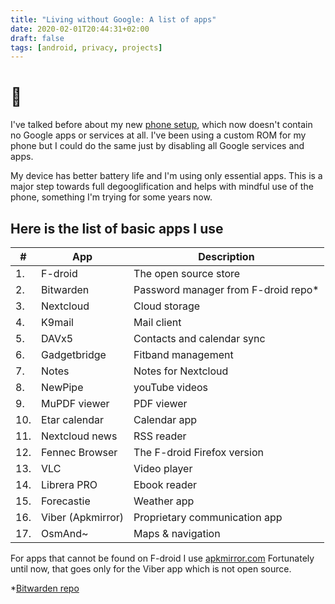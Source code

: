```yaml
---
title: "Living without Google: A list of apps"
date: 2020-02-01T20:44:31+02:00
draft: false
tags: [android, privacy, projects]
---
```


# 📲

I've talked before about my new [phone setup](..\\huaweirom),  which now doesn't contain no Google apps or services at all. I've been using a custom ROM for my phone but I could do the same just by disabling all Google services and apps.

My device has better battery life and I'm using only essential apps.
This is a major step towards full degooglification and helps with mindful use of the phone, something I'm trying for some years now.

## Here is the list of basic apps I use

|#|App|Description|
|----|----|----|
|1.|F-droid|The open source store|
|2.|Bitwarden|Password manager from F-droid repo*|
|3.|Nextcloud|Cloud storage|
|4.|K9mail|Mail client|
|5.|DAVx5|Contacts and calendar sync|
|6.|Gadgetbridge|Fitband management|
|7.|Notes|Notes for Nextcloud|
|8.|NewPipe|youTube videos|
|9.|MuPDF viewer|PDF viewer|
|10.|Etar calendar|Calendar app|
|11.|Nextcloud news|RSS reader|
|12.|Fennec Browser|The F-droid Firefox version|
|13.|VLC|Video player|
|14.|Librera PRO|Ebook reader|
|15.|Forecastie|Weather app|
|16.|Viber (Apkmirror)|Proprietary communication app|
|17.|OsmAnd~|Maps & navigation|

For apps that cannot be found on F-droid I use [apkmirror.com](https://www.apkmirror.com/)
Fortunately until now, that goes only for the Viber app which is not open source.


*[Bitwarden repo](https://mobileapp.bitwarden.com/fdroid/repo)
